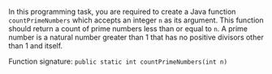 In this programming task, you are required to create a Java function `countPrimeNumbers` which accepts an integer `n` as its argument. This function should return a count of prime numbers less than or equal to `n`. A prime number is a natural number greater than 1 that has no positive divisors other than 1 and itself.

Function signature: `public static int countPrimeNumbers(int n)`